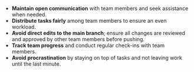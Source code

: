 - **Maintain open communication** with team members and seek assistance when needed.
- **Distribute tasks fairly** among team members to ensure an even workload.
- **Avoid direct edits to the main branch**; ensure all changes are reviewed and approved by other team members before pushing.
- **Track team progress** and conduct regular check-ins with team members.
- **Avoid procrastination** by staying on top of tasks and not leaving work until the last minute.

